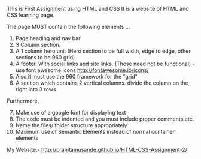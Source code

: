 This is First Assignment using HTML and CSS
It is a website of HTML and CSS learning page.

The page MUST contain the following elements ...

1. Page heading and nav bar
2. 3 Column section. 
3. A 1 column hero unit (Hero section to be full width, edge to edge, other sections to be 960 grid)
4. A footer. With social links and site links. (These need not be functional) - use font awesome icons http://fontawesome.io/icons/
5. Also it must use the 960 framework for the "grid" 
6. A section which contains 2 vertical columns. divide the column on the right into 3 rows.

Furthermore,

7. Make use of a google font for displaying text
8. The code must be indented and you must include proper comments etc.
9. Name the files/ folder structure appropriately
10. Maximum use of Semantic Elements instead of normal container elements

My Website:-
http://pranitamusande.github.io/HTML-CSS-Assignment-2/
